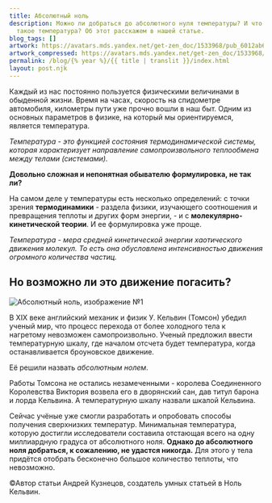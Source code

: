 ```yaml
---
title: Абсолютный ноль
description: Можно ли добраться до абсолютного нуля температуры? И что вообще
  такое температура? Об этот расскажем в нашей статье.
blog_tags: []
artwork: https://avatars.mds.yandex.net/get-zen_doc/1533968/pub_6012ab665f624a023d6c83e5_601451da7fd0a5390fcfdecf/scale_1200
artwork_compressed: https://avatars.mds.yandex.net/get-zen_doc/1533968/pub_6012ab665f624a023d6c83e5_601451da7fd0a5390fcfdecf/scale_1200
permalink: /blog/{% year %}/{{ title | translit }}/index.html
layout: post.njk
---
```

Каждый из нас постоянно пользуется физическими величинами в обыденной жизни. Время на часах, скорость на спидометре автомобиля, километры пути уже прочно вошли в наш быт. Одним из основных параметров в физике, на который мы ориентируемся, является температура.

*Температура - это функцией состояния термодинамической системы, которая характеризует направление самопроизвольного теплообмена между телами (системами).*

**Довольно сложная и непонятная обывателю формулировка, не так ли?**

На самом деле у температуры есть несколько определений: с точки зрения **термодинамики** - раздела физики, изучающего соотношения и превращения теплоты и других форм энергии, - и с **молекулярно-кинетической теории**. И ее формулировка уже проще.

*Температура - мера средней кинетической энергии хаотического движения молекул. То есть она обусловлена интенсивностью движения огромного количества частиц.*

## Но возможно ли это движение погасить?

![Абсолютный ноль, изображение №1](https://sun9-60.userapi.com/impg/b3n5aIyGMcS2Lq4Hl-9gY7kFxbi2c8x5MLxeyw/UEy7a9SLP68.jpg?size=796x1024&quality=96&sign=2aad4fde2ef48e2f33cddd8064957f70&type=album)

В XIX веке английский механик и физик У. Кельвин (Томсон) убедил ученый мир, что процесс перехода от более холодного тела к нагретому невозможен самопроизвольно. Ученый предложил ввести температурную шкалу, где началом отсчета будет температура, когда останавливается броуновское движение.

Её решили назвать *абсолютным нолем*.

Работы Томсона не остались незамеченными - королева Соединенного Королевства Виктория возвела его в дворянский сан, дав титул барона и лорда Кельвина. А температурную шкалу назвали шкалой Кельвина.

Сейчас учёные уже смогли разработать и опробовать способы получения сверхнизких температур. Минимальная температура, которую достигли исследователи составила отстающая всего на одну миллиардную градуса от абсолютного ноля. **Однако до абсолютного ноля добраться, к сожалению, не удастся никогда.** Для этого у тела придётся отобрать бесконечно большое количество теплоты, что невозможно.

[](https://unicode-table.com/ru/00A9/#:~:text=%D0%A1%D0%B8%D0%BC%D0%B2%D0%BE%D0%BB%20%D0%BA%D0%BE%D0%BF%D0%B8%D1%80%D0%B0%D0%B9%D1%82%20%D0%BF%D0%B5%D1%87%D0%B0%D1%82%D0%B0%D0%B5%D1%82%D1%81%D1%8F%20%D0%BD%D0%B0%20%D0%BA%D0%BB%D0%B0%D0%B2%D0%B8%D0%B0%D1%82%D1%83%D1%80%D0%B5,%D0%B5%D0%B3%D0%BE%20%E2%80%94%20%D0%B7%D0%BD%D0%B0%D0%BA%20%D0%BE%D1%85%D1%80%D0%B0%D0%BD%D1%8B%20%D0%B0%D0%B2%D1%82%D0%BE%D1%80%D1%81%D0%BA%D0%BE%D0%B3%D0%BE%20%D0%BF%D1%80%D0%B0%D0%B2%D0%B0.)©Автор статьи Андрей Кузнецов, создатель умных статьей в Ноль Кельвин.